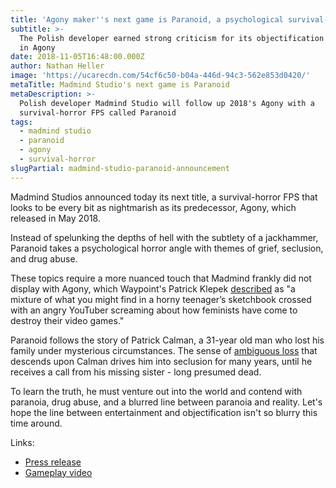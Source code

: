 ```yaml
---
title: 'Agony maker''s next game is Paranoid, a psychological survival-horror FPS'
subtitle: >-
  The Polish developer earned strong criticism for its objectification of women
  in Agony
date: 2018-11-05T16:48:00.000Z
author: Nathan Heller
image: 'https://ucarecdn.com/54cf6c50-b04a-446d-94c3-562e853d0420/'
metaTitle: Madmind Studio's next game is Paranoid
metaDescription: >-
  Polish developer Madmind Studio will follow up 2018's Agony with a
  survival-horror FPS called Paranoid
tags:
  - madmind studio
  - paranoid
  - agony
  - survival-horror
slugPartial: madmind-studio-paranoid-announcement
---
```

Madmind Studios announced today its next title, a survival-horror FPS that looks to be every bit as nightmarish as its predecessor, Agony, which released in May 2018. 

Instead of spelunking the depths of hell with the subtlety of a jackhammer, Paranoid takes a psychological horror angle with themes of grief, seclusion, and drug abuse. 

These topics require a more nuanced touch that Madmind frankly did not display with Agony, which Waypoint's Patrick Klepek [described](https://waypoint.vice.com/en_us/article/3k45an/agony-a-game-about-dehumanizing-women-isnt-just-bad-its-toxic) as "a mixture of what you might find in a horny teenager’s sketchbook crossed with an angry YouTuber screaming about how feminists have come to destroy their video games."

Paranoid follows the story of Patrick Calman, a 31-year old man who lost his family under mysterious circumstances. The sense of [ambiguous loss](https://en.wikipedia.org/wiki/Ambiguous_loss) that descends upon Calman drives him into seclusion for many years, until he receives a call from his missing sister - long presumed dead.

To learn the truth, he must venture out into the world and contend with paranoia, drug abuse, and a blurred line between paranoia and reality. Let's hope the line between entertainment and objectification isn't so blurry this time around.

Links:

* [Press release](http://www.gamasutra.com/view/pressreleases/329979/Paranoid_Announcement_and_Agony_UNRATED_premiere.php)
* [Gameplay video](https://youtu.be/qvHqGZ5GFqE)
